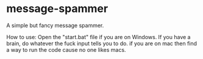 # message-spammer

A simple but fancy message spammer.

How to use:
Open the "start.bat" file if you are on Windows. If you have a brain, do whatever the fuck input tells you to do.
if you are on mac then find a way to run the code cause no one likes macs.
